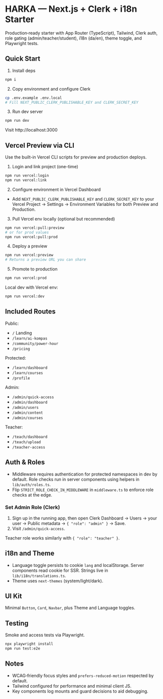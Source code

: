 # HARKA — Next.js + Clerk + i18n Starter

Production‑ready starter with App Router (TypeScript), Tailwind, Clerk auth, role gating (admin/teacher/student), i18n (da/en), theme toggle, and Playwright tests.

## Quick Start

1) Install deps

```bash
npm i
```

2) Copy environment and configure Clerk

```bash
cp .env.example .env.local
# Fill NEXT_PUBLIC_CLERK_PUBLISHABLE_KEY and CLERK_SECRET_KEY
```

3) Run dev server

```bash
npm run dev
```

Visit http://localhost:3000

## Vercel Preview via CLI

Use the built-in Vercel CLI scripts for preview and production deploys.

1) Login and link project (one-time)

```bash
npm run vercel:login
npm run vercel:link
```

2) Configure environment in Vercel Dashboard

- Add `NEXT_PUBLIC_CLERK_PUBLISHABLE_KEY` and `CLERK_SECRET_KEY` to your Vercel Project → Settings → Environment Variables for both Preview and Production.

3) Pull Vercel env locally (optional but recommended)

```bash
npm run vercel:pull:preview
# or for prod values
npm run vercel:pull:prod
```

4) Deploy a preview

```bash
npm run vercel:preview
# Returns a preview URL you can share
```

5) Promote to production

```bash
npm run vercel:prod
```

Local dev with Vercel env:

```bash
npm run vercel:dev
```

## Included Routes

Public:
- `/` Landing
- `/learn/ai-kompas`
- `/community/power-hour`
- `/pricing`

Protected:
- `/learn/dashboard`
- `/learn/courses`
- `/profile`

Admin:
- `/admin/quick-access`
- `/admin/dashboard`
- `/admin/users`
- `/admin/content`
- `/admin/courses`

Teacher:
- `/teach/dashboard`
- `/teach/upload`
- `/teacher-access`

## Auth & Roles

- Middleware requires authentication for protected namespaces in dev by default. Role checks run in server components using helpers in `lib/auth/roles.ts`.
- Flip `STRICT_ROLE_CHECK_IN_MIDDLEWARE` in `middleware.ts` to enforce role checks at the edge.

### Set Admin Role (Clerk)

1. Sign up in the running app, then open Clerk Dashboard → Users → your user → Public metadata → `{ "role": "admin" }` → Save.
2. Visit `/admin/quick-access`.

Teacher role works similarly with `{ "role": "teacher" }`.

## i18n and Theme

- Language toggle persists to cookie `lang` and localStorage. Server components read cookie for SSR. Strings live in `lib/i18n/translations.ts`.
- Theme uses `next-themes` (system/light/dark).

## UI Kit

Minimal `Button`, `Card`, `Navbar`, plus Theme and Language toggles.

## Testing

Smoke and access tests via Playwright.

```bash
npx playwright install
npm run test:e2e
```

## Notes

- WCAG‑friendly focus styles and `prefers-reduced-motion` respected by default.
- Tailwind configured for performance and minimal client JS.
- Key components log mounts and guard decisions to aid debugging.
